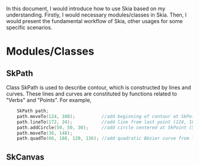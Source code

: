 In this document, I would introduce how to use Skia based on my understanding. Firstly, I would necessary modules/classes in Skia. Then, I would present the fundamental workflow of Skia, other usages for some specific scenarios.

# Modules/Classes

## SkPath

Class SkPath is used to describe contour, which is constructed by lines and curves. These lines and curves are constituted by functions related to "Verbs" and "Points". For example,

```cpp
    SkPath path;
    path.moveTo(124, 108);          //add beginning of contour at SkPoint (124, 108)
    path.lineTo(172, 24);           //add line from last point (124, 108) to SkPoint (172, 24)
    path.addCircle(50, 50, 30);     //add circle centered at SkPoint (50, 50) with radius 30
    path.moveTo(36, 148);
    path.quadTo(66, 188, 120, 136); //add quadratic Bézier curve from last point (36, 148) towards (66, 120), to (188, 136).
```

## SkCanvas
